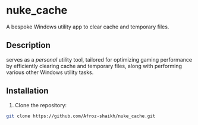 # nuke_cache

A bespoke Windows utility app to clear cache and temporary files.

## Description

serves as a *personal* utility tool, tailored for optimizing gaming performance by efficiently clearing cache and temporary files, along with performing various other Windows utility tasks.



## Installation

1. Clone the repository:

```bash
git clone https://github.com/Afroz-shaikh/nuke_cache.git
